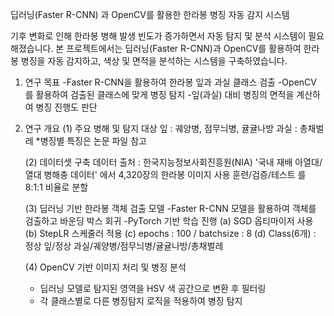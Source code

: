 딥러닝(Faster R-CNN) 과 OpenCV를 활용한 한라봉 병징 자동 감지 시스템

기후 변화로 인해 한라봉 병해 발생 빈도가 증가하면서 자동 탐지 및 분석 시스템이 필요해졌습니다.
본 프로젝트에서는 딥러닝(Faster R-CNN)과 OpenCV를 활용하여 한라봉 병징을 자동 감지하고, 색상 및 면적을 분석하는 시스템을 구축하였습니다.

1. 연구 목표
   -Faster R-CNN을 활용하여 한라봉 잎과 과실 클래스 검출
   -OpenCV 를 활용하여 검출된 클래스에 맞게 병징 탐지
   -잎(과실) 대비 병징의 면적을 계산하여 병징 진행도 판단

2. 연구 개요
   (1) 주요 병해 및 탐지 대상
     잎 : 궤양병, 점무늬병, 귤귤나방
     과실 : 총채벌레
     *병징별 특징은 논문 파일 참고 

   (2) 데이터셋 구축
     데이터 출처 : 한국지능정보사회진흥원(NIA) '국내 재배 아열대/열대 병해충 데이터' 에서 4,320장의 한라봉 이미지 사용
     훈련/검증/테스트 를 8:1:1 비율로 분할

   (3) 딥러닝 기반 한라봉 객체 검출 모델
     -Faster R-CNN 모델을 활용하여 객체를 검출하고 바운딩 박스 회귀
     -PyTorch 기반 학습 진행
       (a) SGD 옵티마이저 사용
       (b) StepLR 스케줄러 적용
       (c) epochs : 100 / batchsize : 8
       (d) Class(6개) : 정상 잎/정상 과실/궤양병/점무늬병/귤귤나방/총채벌레

   (4) OpenCV 기반 이미지 처리 및 병징 분석
      - 딥러닝 모델로 탐지된 영역을 HSV 색 공간으로 변환 후 필터링
      - 각 클래스별로 다른 병징탐지 로직을 적용하여 병징 탐지
   
   
